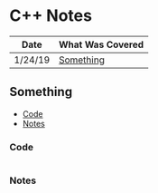 # C++ Notes

| Date | What Was Covered |
|------|------------------|
|1/24/19|[Something]()|


## Something
- [Code]()
- [Notes]()
### Code
```C++
```
### Notes
